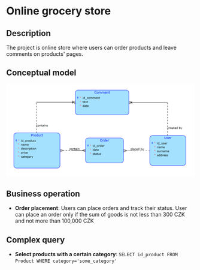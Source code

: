 # Online grocery store

## Description

The project is online store where users can order products and leave comments on products' pages.

## Conceptual model

![diagram](asserts/diagram.png)

## Business operation

- **Order placement**: Users can place orders and track their status. User can place an order only if the sum of goods is not less than 300 CZK and not more than 100,000 CZK

## Complex query

- **Select products with a certain category**: `SELECT id_product FROM Product WHERE category='some_category'`
